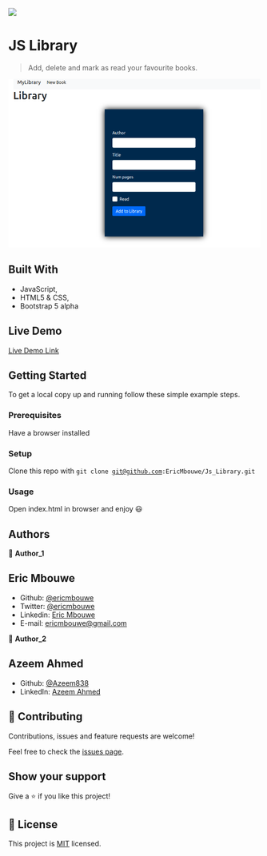 ![](https://img.shields.io/badge/Microverse-blueviolet)

# JS Library

> Add, delete and mark as read your favourite books.

![screenshot](./app_screenshot.png)

## Built With

- JavaScript,
- HTML5 & CSS,
- Bootstrap 5 alpha

## Live Demo

[Live Demo Link](https://rawcdn.githack.com/EricMbouwe/Js_Library/07d685b88c2b8a40fd2ac265e49c6c5448a87cfb/index.html#)

## Getting Started

To get a local copy up and running follow these simple example steps.

### Prerequisites

Have a browser installed

### Setup

Clone this repo with <code>git clone git@github.com:EricMbouwe/Js_Library.git</code>

### Usage

Open index.html in browser and enjoy :smiley:

## Authors

:bust_in_silhouette: **Author_1**

## Eric Mbouwe

- Github: [@ericmbouwe](https://github.com/ericmbouwe)
- Twitter: [@ericmbouwe](https://twitter.com/ericmbouwe)
- Linkedin: [Eric Mbouwe](https://www.linkedin.com/in/ericmbouwe/)
- E-mail: ericmbouwe@gmail.com

:bust_in_silhouette: **Author_2**

## Azeem Ahmed

- Github: [@Azeem838](https://github.com/Azeem838)
- LinkedIn: [Azeem Ahmed](www.linkedin.com/in/azeemmahmed)

## 🤝 Contributing

Contributions, issues and feature requests are welcome!

Feel free to check the [issues page](https://github.com/EricMbouwe/Js_Library/issues).

## Show your support

Give a ⭐️ if you like this project!

## 📝 License

This project is [MIT](lic.url) licensed.

